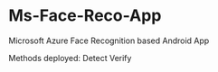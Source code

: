 # Ms-Face-Reco-App
Microsoft Azure Face Recognition based Android App

Methods deployed:
Detect
Verify
